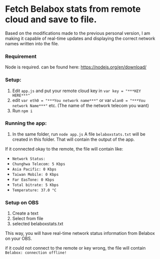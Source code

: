 # Fetch Belabox stats from remote cloud and save to file.

Based on the modifications made to the previous personal version, I am making it capable of real-time updates and displaying the correct network names written into the file.

### Requirement
Node is required. can be found here: https://nodejs.org/en/download/

### Setup:
1. Edit `app.js` and put your remote cloud key in `var key = "***KEY HERE***"`
2. edit `var eth0 = "***You network name***"` or var `wlan0 = "***You network Name***"` etc. (The name of the network telecom you want)
3. Run `npm i `

### Running the app:
1. In the same folder, run `node app.js`
A file `belaboxstats.txt` will be created in this folder. That will contain the output of the app.

If it connected okay to the remote, the file will contain like:

 - `Network Status:`
 - `Chunghwa Telecom: 5 Kbps`
 - `Asia Pacific: 0 Kbps`
 - `Taiwan Mobile: 0 Kbps`
 - `Far EasTone: 0 Kbps`
 - `Total bitrate: 5 Kbps`
 - `Temperature: 37.0 °C`


### Setup on OBS

1. Create a text
2. Select from file
3. selected belaboxstats.txt

This way, you will have real-time network status information from Belabox on your OBS.

if it could not connect to the remote or key wrong, the file will contain `Belabox: connection offline!`
